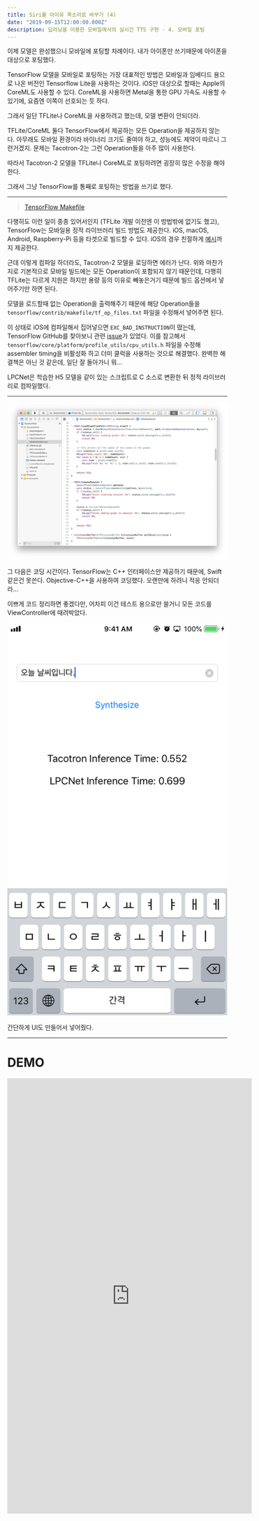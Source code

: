 ```yaml
---
title: Siri를 아이유 목소리로 바꾸기 (4)
date: "2019-09-15T12:00:00.000Z"
description: 딥러닝을 이용한 모바일에서의 실시간 TTS 구현 - 4. 모바일 포팅
---
```


이제 모델은 완성했으니 모바일에 포팅할 차례이다. 내가 아이폰만 쓰기때문에 아이폰을 대상으로 포팅했다.

TensorFlow 모델을 모바일로 포팅하는 가장 대표적인 방법은 모바일과 임베디드 용으로 나온 버전인 Tensorflow Lite을 사용하는 것이다. iOS만 대상으로 할때는 Apple의 CoreML도 사용할 수 있다. CoreML을 사용하면 Metal을 통한 GPU 가속도 사용할 수 있기에, 요즘엔 이쪽이 선호되는 듯 하다.

그래서 일단 TFLite나 CoreML을 사용하려고 했는데, 모델 변환이 안되더라.

TFLite/CoreML 둘다 TensorFlow에서 제공하는 모든 Operation을 제공하지 않는다. 아무래도 모바일 환경이라 바이너리 크기도 줄여야 하고, 성능에도 제약이 따르니 그런거겠지. 문제는 Tacotron-2는 그런 Operation들을 아주 많이 사용한다.

따라서 Tacotron-2 모델을 TFLite나 CoreML로 포팅하려면 굉장히 많은 수정을 해야한다.

그래서 그냥 TensorFlow를 통째로 포팅하는 방법을 쓰기로 했다.

---

> [TensorFlow Makefile](https://github.com/tensorflow/tensorflow/tree/master/tensorflow/contrib/makefile)

다행히도 이런 일이 종종 있어서인지 (TFLite 개발 이전엔 이 방법밖에 없기도 했고), TensorFlow는 모바일용 정적 라이브러리 빌드 방법도 제공한다. iOS, macOS, Android, Raspberry-Pi 등을 타겟으로 빌드할 수 있다. iOS의 경우 친절하게 [예시](https://github.com/tensorflow/tensorflow/tree/master/tensorflow/examples/ios)까지 제공한다.

근데 이렇게 컴파일 하더라도, Tacotron-2 모델을 로딩하면 에러가 난다. 위와 마찬가지로 기본적으로 모바일 빌드에는 모든 Operation이 포함되지 않기 때문인데, 다행히 TFLite는 다르게 지원은 하지만 용량 등의 이유로 빼놓은거기 때문에 빌드 옵션에서 넣어주기만 하면 된다.

모델을 로드할때 없는 Operation을 출력해주기 때문에 해당 Operation들을 `tensorflow/contrib/makefile/tf_op_files.txt` 파일을 수정해서 넣어주면 된다.

이 상태로 iOS에 컴파일해서 집어넣으면 `EXC_BAD_INSTRUCTION`이 떴는데, TensorFlow GitHub를 찾아보니 관련 [issue](https://github.com/tensorflow/tensorflow/issues/29627)가 있었다. 이를 참고해서 `tensorflow/core/platform/profile_utils/cpu_utils.h` 파일을 수정해 assembler timing을 비활성화 하고 더미 클럭을 사용하는 것으로 해결했다. 완벽한 해결책은 아닌 것 같은데, 일단 잘 돌아가니 뭐...

LPCNet은 학습한 H5 모델을 같이 있는 스크립트로 C 소스로 변환한 뒤 정적 라이브러리로 컴파일했다.

---

![Tacotron Xcode](./images/xcode.jpg)

그 다음은 코딩 시간이다. TensorFlow는 C++ 인터페이스만 제공하기 때문에, Swift 같은건 못쓴다. Objective-C++을 사용하여 코딩했다. 오랜만에 하려니 적응 안되더라...

이쁘게 코드 정리하면 좋겠다만, 어차피 이건 테스트 용으로만 쓸거니 모든 코드를 ViewController에 때려박았다.

![App Screenshot](./images/screenshot.png)

간단하게 UI도 만들어서 넣어줬다.

---

DEMO
=====

<iframe width="560" height="996" src="https://www.youtube.com/embed/gH7771yCgwI" frameborder="0" allow="accelerometer; autoplay; encrypted-media; gyroscope; picture-in-picture" allowfullscreen></iframe>

